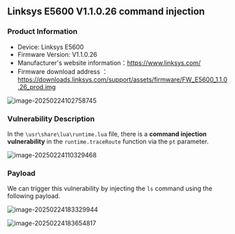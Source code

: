 ## Linksys E5600 V1.1.0.26 command injection

### Product Information

- Device: Linksys E5600
- Firmware Version: V1.1.0.26
- Manufacturer's website information：https://www.linksys.com/
- Firmware download address ：https://downloads.linksys.com/support/assets/firmware/FW_E5600_1.1.0.26_prod.img

![image-20250224102758745](CI_traceRoute.assets/image-20250224102758745.png)

### Vulnerability Description

In the `\usr\share\lua\runtime.lua` file, there is a **command injection vulnerability** in the `runtime.traceRoute` function via the `pt` parameter.

![image-20250224110329468](CI_traceRoute.assets/image-20250224110329468.png)

### Payload

We can trigger this vulnerability by injecting the `ls` command using the following payload.

![image-20250224183329944](CI_traceRoute.assets/image-20250224183329944.png)

![image-20250224183654817](CI_traceRoute.assets/image-20250224183654817.png)